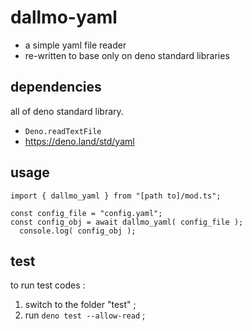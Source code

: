 # dallmo-yaml

- a simple yaml file reader
- re-written to base only on deno standard libraries


## dependencies

all of deno standard library.

- `Deno.readTextFile`
- https://deno.land/std/yaml


## usage

```
import { dallmo_yaml } from "[path to]/mod.ts";

const config_file = "config.yaml";
const config_obj = await dallmo_yaml( config_file );
  console.log( config_obj );
```


## test
to run test codes : 

1. switch to the folder "test" ; 
1. run `deno test --allow-read` ; 

